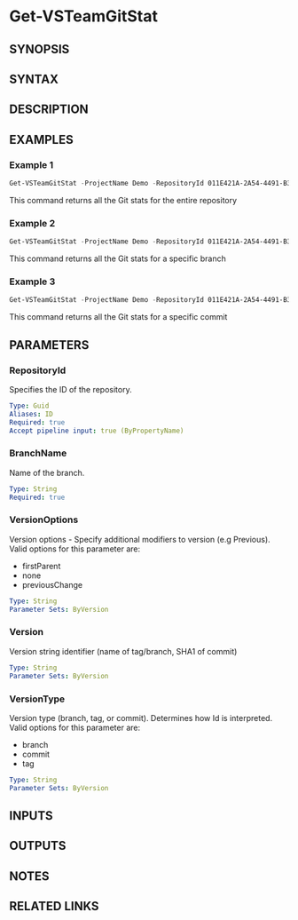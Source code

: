 <!-- #include "./common/header.md" -->

# Get-VSTeamGitStat

## SYNOPSIS

<!-- #include "./synopsis/Get-VSTeamGitStat.md" -->

## SYNTAX

## DESCRIPTION

<!-- #include "./synopsis/Get-VSTeamGitStat.md" -->

## EXAMPLES

### Example 1

```powershell
Get-VSTeamGitStat -ProjectName Demo -RepositoryId 011E421A-2A54-4491-B370-9256AD8A1BDD
```

This command returns all the Git stats for the entire repository

### Example 2

```powershell
Get-VSTeamGitStat -ProjectName Demo -RepositoryId 011E421A-2A54-4491-B370-9256AD8A1BDD -BranchName develop
```

This command returns all the Git stats for a specific branch

### Example 3

```powershell
Get-VSTeamGitStat -ProjectName Demo -RepositoryId 011E421A-2A54-4491-B370-9256AD8A1BDD -BranchName develop -VersionType branch -Version 67cae2b029dff7eb3dc062b49403aaedca5bad8d
```

This command returns all the Git stats for a specific commit

## PARAMETERS

### RepositoryId

Specifies the ID of the repository.

```yaml
Type: Guid
Aliases: ID
Required: true
Accept pipeline input: true (ByPropertyName)
```

### BranchName

Name of the branch.

```yaml
Type: String
Required: true
```

### VersionOptions

Version options - Specify additional modifiers to version (e.g Previous). Valid options for this parameter are:

- firstParent
- none
- previousChange

```yaml
Type: String
Parameter Sets: ByVersion
```

### Version

Version string identifier (name of tag/branch, SHA1 of commit)

```yaml
Type: String
Parameter Sets: ByVersion
```

### VersionType

Version type (branch, tag, or commit). Determines how Id is interpreted. Valid options for this parameter are:

- branch
- commit
- tag

```yaml
Type: String
Parameter Sets: ByVersion
```

<!-- #include "./params/projectName.md" -->

## INPUTS

## OUTPUTS

## NOTES

<!-- #include "./common/prerequisites.md" -->

## RELATED LINKS
